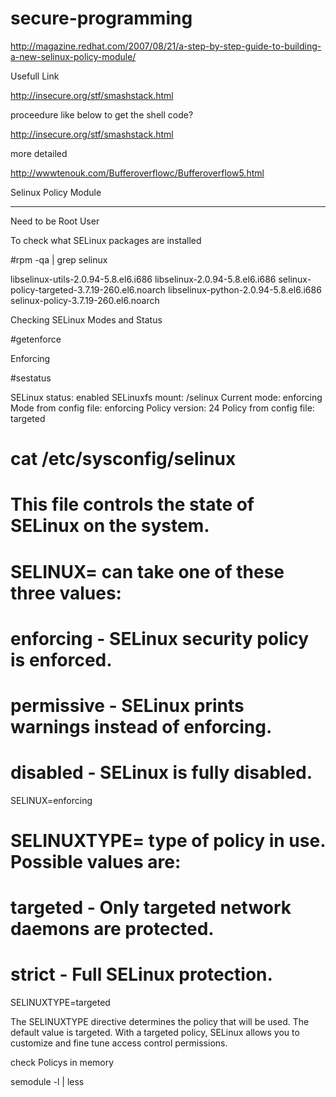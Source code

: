 secure-programming
==================


http://magazine.redhat.com/2007/08/21/a-step-by-step-guide-to-building-a-new-selinux-policy-module/

Usefull Link

http://insecure.org/stf/smashstack.html


proceedure like below to get the shell code?

http://insecure.org/stf/smashstack.html


more detailed

http://wwwtenouk.com/Bufferoverflowc/Bufferoverflow5.html


Selinux Policy Module
*********************

Need to be Root User

To check what SELinux packages are installed 

#rpm -qa | grep selinux

libselinux-utils-2.0.94-5.8.el6.i686
libselinux-2.0.94-5.8.el6.i686
selinux-policy-targeted-3.7.19-260.el6.noarch
libselinux-python-2.0.94-5.8.el6.i686
selinux-policy-3.7.19-260.el6.noarch

Checking SELinux Modes and Status

#getenforce

Enforcing


#sestatus

SELinux status:                 enabled
SELinuxfs mount:                /selinux
Current mode:                   enforcing
Mode from config file:          enforcing
Policy version:                 24
Policy from config file:        targeted


# cat /etc/sysconfig/selinux

# This file controls the state of SELinux on the system.
# SELINUX= can take one of these three values:
#	enforcing - SELinux security policy is enforced.
#	permissive - SELinux prints warnings instead of enforcing.
#	disabled - SELinux is fully disabled.
SELINUX=enforcing
# SELINUXTYPE= type of policy in use. Possible values are:
#	targeted - Only targeted network daemons are protected.
#	strict - Full SELinux protection.
SELINUXTYPE=targeted

The SELINUXTYPE directive determines the policy that will be used. The default value is targeted. With a targeted policy, SELinux allows you to customize and fine tune access control permissions. 

check Policys in memory

semodule -l | less



